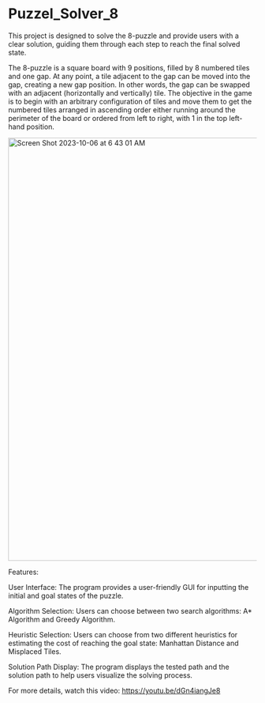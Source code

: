 # Puzzel_Solver_8

This project is designed to solve the 8-puzzle and provide users with a clear solution, guiding them through each step to reach the final solved state.

The 8-puzzle is a square board with 9 positions, filled by 8 numbered tiles and one gap. At any point, a tile adjacent to the gap can be moved into the gap, creating a new gap position. In other words, the gap can be swapped with an adjacent (horizontally and vertically) tile. The objective in the game is to begin with an arbitrary configuration of tiles and move them to get the numbered tiles arranged in ascending order either running around the perimeter of the board or ordered from left to right, with 1 in the top left-hand position.


<img width="856" alt="Screen Shot 2023-10-06 at 6 43 01 AM" src="https://github.com/MoheeQwareeq/Puzzel_Solver_8/assets/143301303/29280034-bdd0-49fc-aad0-012bd792304f">

Features:

User Interface: The program provides a user-friendly GUI for inputting the initial and goal states of the puzzle.

Algorithm Selection: Users can choose between two search algorithms:
A* Algorithm and Greedy Algorithm.

Heuristic Selection: Users can choose from two different heuristics for estimating the cost of reaching the goal state:
Manhattan Distance and Misplaced Tiles.


Solution Path Display: The program displays the tested path and the solution path to help users visualize the solving process.

For more details, watch this video:
https://youtu.be/dGn4iangJe8
